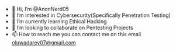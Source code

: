 - 👋 Hi, I’m @AnonNerd05
- 👀 I’m interested in Cybersecurity(Specifically Penetration Testing)
- 🌱 I’m currently learning Ethical Hacking
- 💞️ I’m looking to collaborate on Pentesting Projects
- 📫 How to reach me you can contact me on this email oluwadarey07@gmail.com

<!---
AnonNerd05/AnonNerd05 is a ✨ special ✨ repository because its `README.md` (this file) appears on your GitHub profile.
You can click the Preview link to take a look at your changes.
--->
